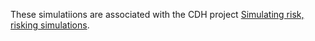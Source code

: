 
These simulatiions are associated with the CDH project [Simulating risk, risking simulations](https://cdh.princeton.edu/projects/simulating-risk/).
